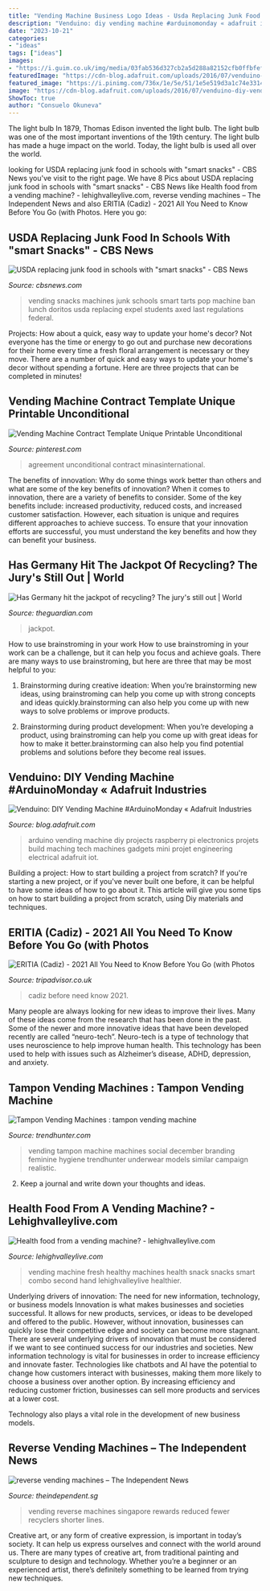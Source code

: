 ```yaml
---
title: "Vending Machine Business Logo Ideas - Usda Replacing Junk Food In Schools With &quot;smart Snacks&quot;"
description: "Venduino: diy vending machine #arduinomonday « adafruit industries"
date: "2023-10-21"
categories:
- "ideas"
tags: ["ideas"]
images:
- "https://i.guim.co.uk/img/media/03fab536d327cb2a5d288a82152cfb0ffbfeff33/133_206_4961_2978/master/4961.jpg?width=1200&amp;height=630&amp;quality=85&amp;auto=format&amp;fit=crop&amp;overlay-align=bottom%2Cleft&amp;overlay-width=100p&amp;overlay-base64=L2ltZy9zdGF0aWMvb3ZlcmxheXMvdGctZGVmYXVsdC5wbmc&amp;enable=upscale&amp;s=14f287d4aad23e2f7a632c839f27a653"
featuredImage: "https://cdn-blog.adafruit.com/uploads/2016/07/venduino-diy-vending-machine-ard.jpg"
featured_image: "https://i.pinimg.com/736x/1e/5e/51/1e5e519d3a1c74e3314fcba636554e09.jpg"
image: "https://cdn-blog.adafruit.com/uploads/2016/07/venduino-diy-vending-machine-ard.jpg"
ShowToc: true
author: "Consuelo Okuneva"
---
```



The light bulb
In 1879, Thomas Edison invented the light bulb. The light bulb was one of the most important inventions of the 19th century. The light bulb has made a huge impact on the world. Today, the light bulb is used all over the world.

	

		
looking for USDA replacing junk food in schools with &quot;smart snacks&quot; - CBS News you've visit to the right page. We have 8 Pics about USDA replacing junk food in schools with &quot;smart snacks&quot; - CBS News like Health food from a vending machine? - lehighvalleylive.com, reverse vending machines – The Independent News and also ERITIA (Cadiz) - 2021 All You Need to Know Before You Go (with Photos. Here you go:
		
    
## USDA Replacing Junk Food In Schools With &quot;smart Snacks&quot; - CBS News

<img loading=lazy src="https://cbsnews1.cbsistatic.com/hub/i/2013/06/27/ab15568f-1c50-11e3-9918-005056850598/vendingmachine.jpg" onerror="this.onerror=null;this.src='https://tse4.mm.bing.net/th?id=OIP.j1qY-DlyG8kSPTKQ3TUkHAHaFj&amp;pid=15.1';" alt="USDA replacing junk food in schools with &quot;smart snacks&quot; - CBS News">

_Source: cbsnews.com_

>vending snacks machines junk schools smart tarts pop machine ban lunch doritos usda replacing expel students axed last regulations federal. 

	

Projects: How about a quick, easy way to update your home's decor?
Not everyone has the time or energy to go out and purchase new decorations for their home every time a fresh floral arrangement is necessary or they move. There are a number of quick and easy ways to update your home's decor without spending a fortune. Here are three projects that can be completed in minutes!

    
## Vending Machine Contract Template Unique Printable Unconditional

<img loading=lazy src="https://i.pinimg.com/736x/1e/5e/51/1e5e519d3a1c74e3314fcba636554e09.jpg" onerror="this.onerror=null;this.src='https://tse4.mm.bing.net/th?id=OIP.kaYJ4oU5FOLcVFTHokxnkQHaKe&amp;pid=15.1';" alt="Vending Machine Contract Template Unique Printable Unconditional">

_Source: pinterest.com_

>agreement unconditional contract minasinternational. 

	

The benefits of innovation: Why do some things work better than others and what are some of the key benefits of innovation?
When it comes to innovation, there are a variety of benefits to consider. Some of the key benefits include: increased productivity, reduced costs, and increased customer satisfaction. However, each situation is unique and requires different approaches to achieve success. To ensure that your innovation efforts are successful, you must understand the key benefits and how they can benefit your business.

    
## Has Germany Hit The Jackpot Of Recycling? The Jury&#039;s Still Out | World

<img loading=lazy src="https://i.guim.co.uk/img/media/03fab536d327cb2a5d288a82152cfb0ffbfeff33/133_206_4961_2978/master/4961.jpg?width=1200&amp;height=630&amp;quality=85&amp;auto=format&amp;fit=crop&amp;overlay-align=bottom%2Cleft&amp;overlay-width=100p&amp;overlay-base64=L2ltZy9zdGF0aWMvb3ZlcmxheXMvdGctZGVmYXVsdC5wbmc&amp;enable=upscale&amp;s=14f287d4aad23e2f7a632c839f27a653" onerror="this.onerror=null;this.src='https://tse1.mm.bing.net/th?id=OIP.u9B9ryxk4FT1NgbtLJt2kQHaD4&amp;pid=15.1';" alt="Has Germany hit the jackpot of recycling? The jury&#039;s still out | World">

_Source: theguardian.com_

>jackpot. 

	

How to use brainstroming in your work
How to use brainstroming in your work can be a challenge, but it can help you focus and achieve goals. There are many ways to use brainstroming, but here are three that may be most helpful to you:
1. Brainstorming during creative ideation: When you’re brainstorming new ideas, using brainstroming can help you come up with strong concepts and ideas quickly.brainstorming can also help you come up with new ways to solve problems or improve products.

2. Brainstorming during product development: When you’re developing a product, using brainstroming can help you come up with great ideas for how to make it better.brainstorming can also help you find potential problems and solutions before they become real issues.


    
## Venduino: DIY Vending Machine #ArduinoMonday « Adafruit Industries

<img loading=lazy src="https://cdn-blog.adafruit.com/uploads/2016/07/venduino-diy-vending-machine-ard.jpg" onerror="this.onerror=null;this.src='https://tse3.mm.bing.net/th?id=OIP.Vb1Sc9IbYNgVtEUvmdJcYgHaH4&amp;pid=15.1';" alt="Venduino: DIY Vending Machine #ArduinoMonday « Adafruit Industries">

_Source: blog.adafruit.com_

>arduino vending machine diy projects raspberry pi electronics projets build maching tech machines gadgets mini projet engineering electrical adafruit iot. 

	

Building a project: How to start building a project from scratch?
If you're starting a new project, or if you've never built one before, it can be helpful to have some ideas of how to go about it. This article will give you some tips on how to start building a project from scratch, using Diy materials and techniques.

    
## ERITIA (Cadiz) - 2021 All You Need To Know Before You Go (with Photos

<img loading=lazy src="https://media-cdn.tripadvisor.com/media/photo-s/12/65/6d/a5/obra-de-pintura.jpg" onerror="this.onerror=null;this.src='https://tse4.mm.bing.net/th?id=OIP.qJfXrHRDiD5ctGSxANrCFAAAAA&amp;pid=15.1';" alt="ERITIA (Cadiz) - 2021 All You Need to Know Before You Go (with Photos">

_Source: tripadvisor.co.uk_

>cadiz before need know 2021. 

	

Many people are always looking for new ideas to improve their lives. Many of these ideas come from the research that has been done in the past. Some of the newer and more innovative ideas that have been developed recently are called “neuro-tech”. Neuro-tech is a type of technology that uses neuroscience to help improve human health. This technology has been used to help with issues such as Alzheimer’s disease, ADHD, depression, and anxiety.

    
## Tampon Vending Machines : Tampon Vending Machine

<img loading=lazy src="http://cdn.trendhunterstatic.com/thumbs/tampon-vending-machine.jpeg" onerror="this.onerror=null;this.src='https://tse3.mm.bing.net/th?id=OIP.JwGVTiH1bN23hmMnVNF2FAHaIq&amp;pid=15.1';" alt="Tampon Vending Machines : tampon vending machine">

_Source: trendhunter.com_

>vending tampon machine machines social december branding feminine hygiene trendhunter underwear models similar campaign realistic. 

	

2. Keep a journal and write down your thoughts and ideas.

    
## Health Food From A Vending Machine? - Lehighvalleylive.com

<img loading=lazy src="https://www.lehighvalleylive.com/resizer/Kn6ZQ9aVoMGpMK2ghwEC4aBAZN0=/1280x0/smart/advancelocal-adapter-image-uploads.s3.amazonaws.com/image.lehighvalleylive.com/home/lvlive-media/width2048/img/food_impact/photo/fresh-machine-25a4dcc1e4df1f91.jpeg" onerror="this.onerror=null;this.src='https://tse4.mm.bing.net/th?id=OIP.DkVIsrdJIwEb1SdZBWEczAHaNw&amp;pid=15.1';" alt="Health food from a vending machine? - lehighvalleylive.com">

_Source: lehighvalleylive.com_

>vending machine fresh healthy machines health snack snacks smart combo second hand lehighvalleylive healthier. 

	

Underlying drivers of innovation: The need for new information, technology, or business models
Innovation is what makes businesses and societies successful. It allows for new products, services, or ideas to be developed and offered to the public. However, without innovation, businesses can quickly lose their competitive edge and society can become more stagnant. There are several underlying drivers of innovation that must be considered if we want to see continued success for our industries and societies.
New information technology is vital for businesses in order to increase efficiency and innovate faster. Technologies like chatbots and AI have the potential to change how customers interact with businesses, making them more likely to choose a business over another option. By increasing efficiency and reducing customer friction, businesses can sell more products and services at a lower cost.

Technology also plays a vital role in the development of new business models.

    
## Reverse Vending Machines – The Independent News

<img loading=lazy src="http://theindependent.sg/wp-content/uploads/2020/01/74612507_591065164970501_1575028828873424896_n.jpg" onerror="this.onerror=null;this.src='https://tse4.mm.bing.net/th?id=OIP.d4vaSzx4pTmWR85uS0MaJAHaJ4&amp;pid=15.1';" alt="reverse vending machines – The Independent News">

_Source: theindependent.sg_

>vending reverse machines singapore rewards reduced fewer recyclers shorter lines. 

	

Creative art, or any form of creative expression, is important in today’s society. It can help us express ourselves and connect with the world around us. There are many types of creative art, from traditional painting and sculpture to design and technology. Whether you’re a beginner or an experienced artist, there’s definitely something to be learned from trying new techniques.

